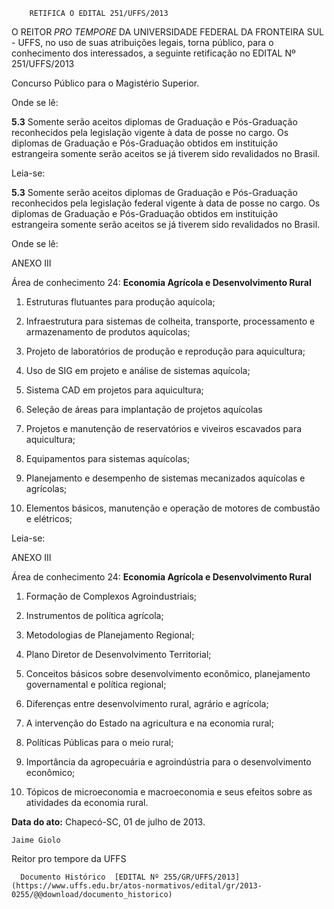         RETIFICA O EDITAL 251/UFFS/2013  

O REITOR *PRO TEMPORE* DA UNIVERSIDADE FEDERAL DA FRONTEIRA SUL - UFFS, no uso de suas atribuições legais, torna público, para o conhecimento dos interessados, a seguinte retificação no EDITAL Nº 251/UFFS/2013

 Concurso Público para o Magistério Superior.

 Onde se lê:

 **5.3** Somente serão aceitos diplomas de Graduação e Pós-Graduação reconhecidos pela legislação vigente à data de posse no cargo. Os diplomas de Graduação e Pós-Graduação obtidos em instituição estrangeira somente serão aceitos se já tiverem sido revalidados no Brasil.

 Leia-se:

 **5.3** Somente serão aceitos diplomas de Graduação e Pós-Graduação reconhecidos pela legislação federal vigente à data de posse no cargo. Os diplomas de Graduação e Pós-Graduação obtidos em instituição estrangeira somente serão aceitos se já tiverem sido revalidados no Brasil.

 Onde se lê:

 ANEXO III

 Área de conhecimento 24: **Economia Agrícola e Desenvolvimento Rural**

 1. Estruturas flutuantes para produção aquícola;

 2. Infraestrutura para sistemas de colheita, transporte, processamento e armazenamento de produtos aquícolas;

 3. Projeto de laboratórios de produção e reprodução para aquicultura;

 4. Uso de SIG em projeto e análise de sistemas aquícola;

 5. Sistema CAD em projetos para aquicultura;

 6. Seleção de áreas para implantação de projetos aquícolas

 7. Projetos e manutenção de reservatórios e viveiros escavados para aquicultura;

 8. Equipamentos para sistemas aquícolas;

 9. Planejamento e desempenho de sistemas mecanizados aquícolas e agrícolas;

 10. Elementos básicos, manutenção e operação de motores de combustão e elétricos;

 Leia-se:

 ANEXO III

 Área de conhecimento 24: **Economia Agrícola e Desenvolvimento Rural**

 1. Formação de Complexos Agroindustriais;

 2. Instrumentos de política agrícola;

 3. Metodologias de Planejamento Regional;

 4. Plano Diretor de Desenvolvimento Territorial;

 5. Conceitos básicos sobre desenvolvimento econômico, planejamento governamental e política regional;

 6. Diferenças entre desenvolvimento rural, agrário e agrícola;

 7. A intervenção do Estado na agricultura e na economia rural;

 8. Políticas Públicas para o meio rural;

 9. Importância da agropecuária e agroindústria para o desenvolvimento econômico;

 10. Tópicos de microeconomia e macroeconomia e seus efeitos sobre as atividades da economia rural.

  

   **Data do ato:** Chapecó-SC, 01 de julho de 2013.   
 

    Jaime Giolo   
 Reitor pro tempore da UFFS 

      Documento Histórico  [EDITAL Nº 255/GR/UFFS/2013](https://www.uffs.edu.br/atos-normativos/edital/gr/2013-0255/@@download/documento_historico)     
      